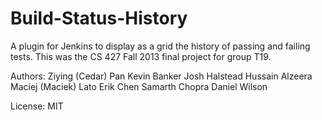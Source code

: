 Build-Status-History
====================

A plugin for Jenkins to display as a grid the history of passing and failing tests.
This was the CS 427 Fall 2013 final project for group T19.

Authors:
Ziying (Cedar) Pan
Kevin Banker
Josh Halstead
Hussain Alzeera
Maciej (Maciek) Lato
Erik Chen
Samarth Chopra
Daniel Wilson

License: MIT
